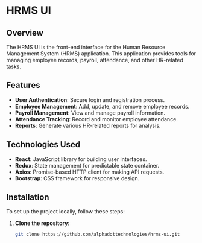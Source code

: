 # HRMS UI

## Overview

The HRMS UI is the front-end interface for the Human Resource Management System (HRMS) application. This application provides tools for managing employee records, payroll, attendance, and other HR-related tasks.

## Features

- **User Authentication**: Secure login and registration process.
- **Employee Management**: Add, update, and remove employee records.
- **Payroll Management**: View and manage payroll information.
- **Attendance Tracking**: Record and monitor employee attendance.
- **Reports**: Generate various HR-related reports for analysis.

## Technologies Used

- **React**: JavaScript library for building user interfaces.
- **Redux**: State management for predictable state container.
- **Axios**: Promise-based HTTP client for making API requests.
- **Bootstrap**: CSS framework for responsive design.

## Installation

To set up the project locally, follow these steps:

1. **Clone the repository**:

   ```bash
   git clone https://github.com/alphadottechnologies/hrms-ui.git
